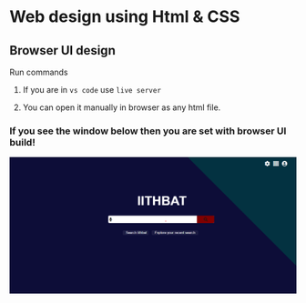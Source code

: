# Web design using Html & CSS

## Browser UI design

Run commands

1. If you are in `vs code` use `live server`

2. You can open it manually in browser as any html file.

### If you see the window below then you are set with browser UI build!

![Template Screenshot](TemplateScreenshot.png?raw=true "Template Screenshot")
